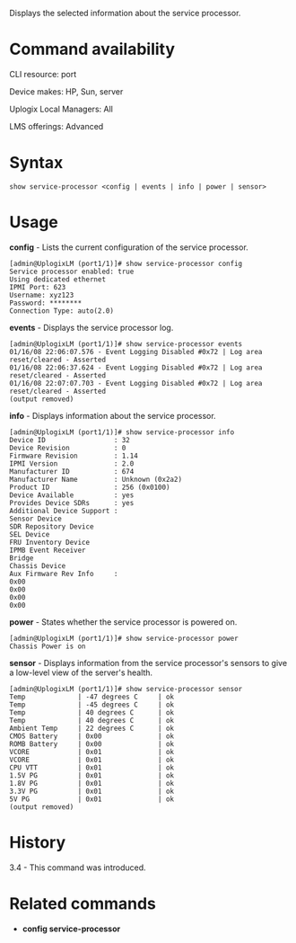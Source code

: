 <!-- 5.4 -->

Displays the selected information about the service processor.

# Command availability 

CLI resource: port

Device makes: HP, Sun, server

Uplogix Local Managers: All

LMS offerings: Advanced

# Syntax 

```
show service-processor <config | events | info | power | sensor>
```

# Usage 

**config** - Lists the current configuration of the service processor.

```
[admin@UplogixLM (port1/1)]# show service-processor config
Service processor enabled: true 
Using dedicated ethernet 
IPMI Port: 623 
Username: xyz123
Password: ********
Connection Type: auto(2.0)
```

**events** - Displays the service processor log.

```
[admin@UplogixLM (port1/1)]# show service-processor events
01/16/08 22:06:07.576 - Event Logging Disabled #0x72 | Log area reset/cleared - Asserted
01/16/08 22:06:37.624 - Event Logging Disabled #0x72 | Log area reset/cleared - Asserted
01/16/08 22:07:07.703 - Event Logging Disabled #0x72 | Log area reset/cleared - Asserted
(output removed)
```

**info** - Displays information about the service processor.

```
[admin@UplogixLM (port1/1)]# show service-processor info
Device ID                 : 32
Device Revision           : 0
Firmware Revision         : 1.14
IPMI Version              : 2.0
Manufacturer ID           : 674
Manufacturer Name         : Unknown (0x2a2)
Product ID                : 256 (0x0100)
Device Available          : yes
Provides Device SDRs      : yes
Additional Device Support :
Sensor Device
SDR Repository Device
SEL Device
FRU Inventory Device
IPMB Event Receiver
Bridge
Chassis Device
Aux Firmware Rev Info     :
0x00
0x00
0x00
0x00
```

**power** - States whether the service processor is powered on.

```
[admin@UplogixLM (port1/1)]# show service-processor power 
Chassis Power is on
```
**sensor** - Displays information from the service processor's sensors to give a low-level view of the server's health.

```
[admin@UplogixLM (port1/1)]# show service-processor sensor
Temp             | -47 degrees C     | ok
Temp             | -45 degrees C     | ok
Temp             | 40 degrees C      | ok
Temp             | 40 degrees C      | ok
Ambient Temp     | 22 degrees C      | ok
CMOS Battery     | 0x00              | ok
ROMB Battery     | 0x00              | ok
VCORE            | 0x01              | ok
VCORE            | 0x01              | ok
CPU VTT          | 0x01              | ok
1.5V PG          | 0x01              | ok
1.8V PG          | 0x01              | ok
3.3V PG          | 0x01              | ok
5V PG            | 0x01              | ok
(output removed)
```

# History 

3.4 - This command was introduced.

# Related commands

- **config service-processor**
